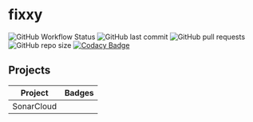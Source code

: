 # fixxy

![GitHub Workflow Status](https://img.shields.io/github/actions/workflow/status/expotential-online/fixxy/gradle.yml) ![GitHub last commit](https://img.shields.io/github/last-commit/expotential-online/fixxy) ![GitHub pull requests](https://img.shields.io/github/issues-pr/expotential-online/fixxy) ![GitHub repo size](https://img.shields.io/github/repo-size/expotential-online/fixxy) [![Codacy Badge](https://app.codacy.com/project/badge/Grade/006eaf62215d448984dd6aa660630547)](https://www.codacy.com/gh/expotential-online/fixxy/dashboard?utm_source=github.com&amp;utm_medium=referral&amp;utm_content=expotential-online/fixxy&amp;utm_campaign=Badge_Grade)

## Projects

| Project    | Badges                                                                                                                                                                                                                                                                                                                                                                                                                                                                                                                                                                                                                                                                                                                                                                                                                                                                                                                                                                                                                                                                                                                                                                                                                                                                                                                                                                                                                                                                                                                                                                                                       |
|------------|--------------------------------------------------------------------------------------------------------------------------------------------------------------------------------------------------------------------------------------------------------------------------------------------------------------------------------------------------------------------------------------------------------------------------------------------------------------------------------------------------------------------------------------------------------------------------------------------------------------------------------------------------------------------------------------------------------------------------------------------------------------------------------------------------------------------------------------------------------------------------------------------------------------------------------------------------------------------------------------------------------------------------------------------------------------------------------------------------------------------------------------------------------------------------------------------------------------------------------------------------------------------------------------------------------------------------------------------------------------------------------------------------------------------------------------------------------------------------------------------------------------------------------------------------------------------------------------------------------------|
| SonarCloud |  |
